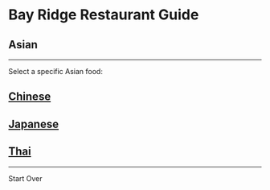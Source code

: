 # Bay Ridge Restaurant Guide
## Asian
---
Select a specific Asian food:
## [Chinese](/chinese.md)
## [Japanese](/japanese.md)
## [Thai](thai.md)
---
Start Over